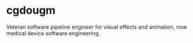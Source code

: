 # cgdougm

Veteran software pipeline engineer for visual effects and animation, now medical device software engineering.

